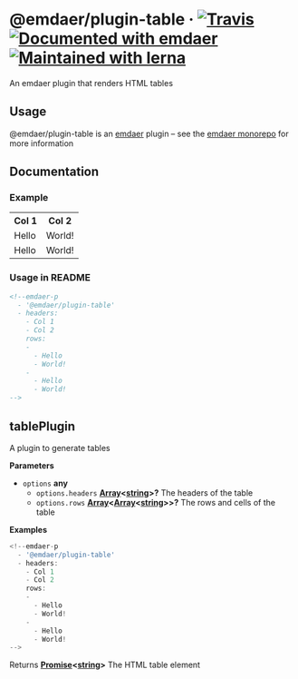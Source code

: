 <!--
  This file was generated by emdaer

  Its template can be found at .emdaer/README.emdaer.md
-->

<!--
  emdaerHash:8386a70ad32679e4615e61f18731f468
-->

<h1 id="-emdaer-plugin-table-travis-documented-with-emdaer-maintained-with-lerna">@emdaer/plugin-table · <a href="https://travis-ci.org/emdaer/emdaer/"><img src="https://img.shields.io/travis/emdaer/emdaer.svg?style=flat-square" alt="Travis"></a> <a href="https://github.com/emdaer/emdaer"><img src="https://img.shields.io/badge/📓-documented%20with%20emdaer-F06632.svg?style=flat-square" alt="Documented with emdaer"></a> <a href="https://lernajs.io/"><img src="https://img.shields.io/badge/🐉-maintained%20with%20lerna-cc00ff.svg?style=flat-square" alt="Maintained with lerna"></a></h1>
<p>An emdaer plugin that renders HTML tables</p>
<h2 id="usage">Usage</h2>
<p>@emdaer/plugin-table is an <a href="https://github.com/emdaer/emdaer/">emdaer</a> plugin – see the <a href="https://github.com/emdaer/emdaer/">emdaer monorepo</a> for more information</p>
<h2 id="documentation">Documentation</h2>
<h3 id="example">Example</h3>
<table><tr><th>Col 1</th><th>Col 2</th></tr><tr><td>Hello</td><td>World!</td></tr><tr><td>Hello</td><td>World!</td></tr></table>

<h3 id="usage-in-readme">Usage in README</h3>

```md
<!--emdaer-p
  - '@emdaer/plugin-table'
  - headers:
    - Col 1
    - Col 2
    rows:
    -
      - Hello
      - World!
    -
      - Hello
      - World!
-->
```
<!-- Generated by documentation.js. Update this documentation by updating the source code. -->
<h2 id="tableplugin">tablePlugin</h2>
<p>A plugin to generate tables</p>
<p><strong>Parameters</strong></p>
<ul>
<li><code>options</code> <strong>any</strong> <ul>
<li><code>options.headers</code> <strong><a href="https://developer.mozilla.org/en-US/docs/Web/JavaScript/Reference/Global_Objects/Array">Array</a>&lt;<a href="https://developer.mozilla.org/en-US/docs/Web/JavaScript/Reference/Global_Objects/String">string</a>&gt;?</strong> The headers of the table</li>
<li><code>options.rows</code> <strong><a href="https://developer.mozilla.org/en-US/docs/Web/JavaScript/Reference/Global_Objects/Array">Array</a>&lt;<a href="https://developer.mozilla.org/en-US/docs/Web/JavaScript/Reference/Global_Objects/Array">Array</a>&lt;<a href="https://developer.mozilla.org/en-US/docs/Web/JavaScript/Reference/Global_Objects/String">string</a>&gt;&gt;?</strong> The rows and cells of the table</li>
</ul>
</li>
</ul>
<p><strong>Examples</strong></p>

```javascript
<!--emdaer-p
  - '@emdaer/plugin-table'
  - headers:
    - Col 1
    - Col 2
    rows:
    -
      - Hello
      - World!
    -
      - Hello
      - World!
-->
```
<p>Returns <strong><a href="https://developer.mozilla.org/en-US/docs/Web/JavaScript/Reference/Global_Objects/Promise">Promise</a>&lt;<a href="https://developer.mozilla.org/en-US/docs/Web/JavaScript/Reference/Global_Objects/String">string</a>&gt;</strong> The HTML table element</p>
